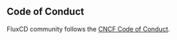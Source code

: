 ## Code of Conduct

FluxCD community follows the [CNCF Code of Conduct](https://github.com/cncf/foundation/blob/master/code-of-conduct.md).
